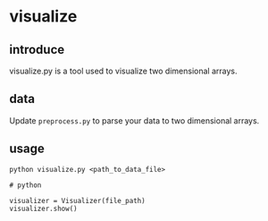 # visualize

## introduce

visualize.py is a tool used to visualize two dimensional arrays.

## data

Update `preprocess.py` to parse your data to two dimensional arrays.

## usage

```
python visualize.py <path_to_data_file>

# python

visualizer = Visualizer(file_path)
visualizer.show()
```

